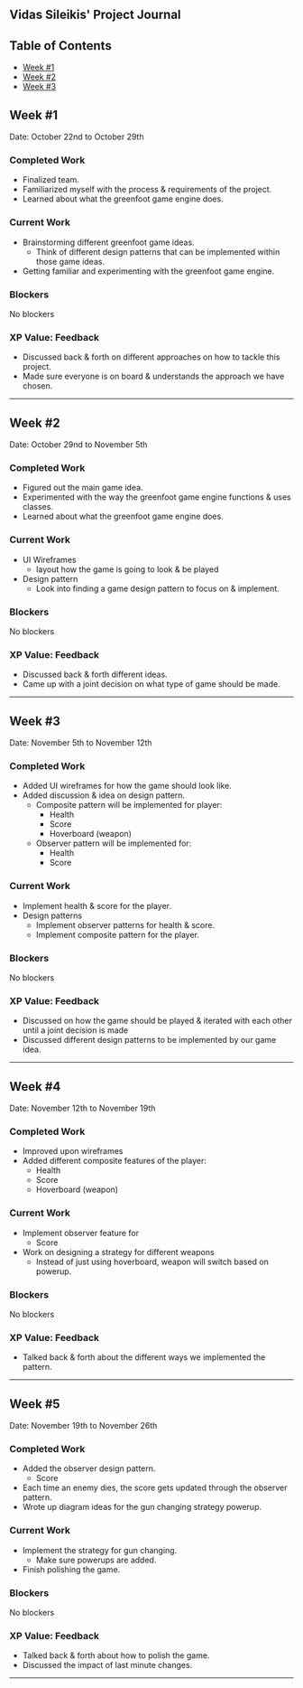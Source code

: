 ## Vidas Sileikis' Project Journal
## Table of Contents
- [Week #1](#week-1)
- [Week #2](#week-2)
- [Week #3](#week-3)

## Week #1 
Date: October 22nd to October 29th
### Completed Work
- Finalized team.
- Familiarized myself with the process & requirements of the project.
- Learned about what the greenfoot game engine does.

### Current Work
- Brainstorming different greenfoot game ideas.
  - Think of different design patterns that can be implemented within those game ideas.
- Getting familiar and experimenting with the greenfoot game engine.

### Blockers
No blockers

### XP Value: Feedback
- Discussed back & forth on different approaches on how to tackle this project.
- Made sure everyone is on board & understands the approach we have chosen.

---


## Week #2 
Date: October 29nd to November 5th
### Completed Work
- Figured out the main game idea.
- Experimented with the way the greenfoot game engine functions & uses classes.
- Learned about what the greenfoot game engine does.

### Current Work
- UI Wireframes
  - layout how the game is going to look & be played
- Design pattern
  - Look into finding a game design pattern to focus on & implement.

### Blockers
No blockers

### XP Value: Feedback
- Discussed back & forth different ideas.
- Came up with a joint decision on what type of game should be made.

---


## Week #3 
Date: November 5th to November 12th
### Completed Work
- Added UI wireframes for how the game should look like.
- Added discussion & idea on design pattern.
  - Composite pattern will be implemented for player:
    - Health
    - Score
    - Hoverboard (weapon)
  - Observer pattern will be implemented for:
    - Health
    - Score


### Current Work
- Implement health & score for the player.
- Design patterns
  - Implement observer patterns for health & score.
  - Implement composite pattern for the player.

### Blockers
No blockers

### XP Value: Feedback
- Discussed on how the game should be played & iterated with each other until a joint decision is made
- Discussed different design patterns to be implemented by our game idea.

---



## Week #4
Date: November 12th to November 19th
### Completed Work
- Improved upon wireframes
- Added different composite features of the player:
    - Health
    - Score
    - Hoverboard (weapon)


### Current Work
- Implement observer feature for
  - Score
- Work on designing a strategy for different weapons
  - Instead of just using hoverboard, weapon will switch based on powerup.

### Blockers
No blockers

### XP Value: Feedback
- Talked back & forth about the different ways we implemented the pattern.

---


## Week #5 
Date: November 19th to November 26th
### Completed Work
- Added the observer design pattern.
  - Score
- Each time an enemy dies, the score gets updated through the observer pattern.
- Wrote up diagram ideas for the gun changing strategy powerup.

### Current Work
- Implement the strategy for gun changing.
  - Make sure powerups are added.
- Finish polishing the game.

### Blockers
No blockers

### XP Value: Feedback
- Talked back & forth about how to polish the game.
- Discussed the impact of last minute changes.

---




